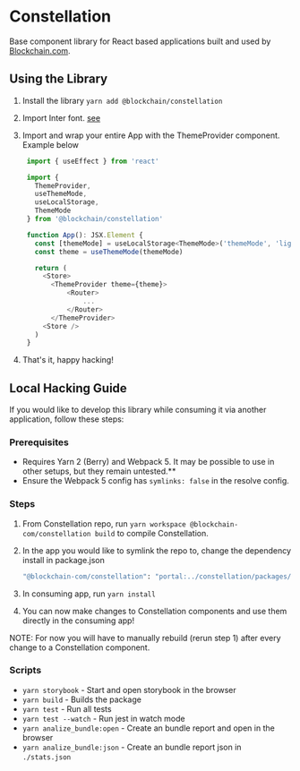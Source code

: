 # Constellation

Base component library for React based applications built and used by [Blockchain.com](blockchain.com).

## Using the Library

1. Install the library `yarn add @blockchain/constellation`
2. Import Inter font. [see](/docs/fonts/index.md)
3. Import and wrap your entire App with the ThemeProvider component. Example below

   ```js
    import { useEffect } from 'react'

    import {
      ThemeProvider,
      useThemeMode,
      useLocalStorage,
      ThemeMode
    } from '@blockchain/constellation'

    function App(): JSX.Element {
      const [themeMode] = useLocalStorage<ThemeMode>('themeMode', 'light')
      const theme = useThemeMode(themeMode)

      return (
        <Store>
          <ThemeProvider theme={theme}>
              <Router>
                  ...
              </Router>
          </ThemeProvider>
        <Store />
      )
    }
   ```

4. That's it, happy hacking!

## Local Hacking Guide

If you would like to develop this library while consuming it via another application, follow these steps:

### Prerequisites

- Requires Yarn 2 (Berry) and Webpack 5. It may be possible to use in other setups, but they remain untested.\*\*
- Ensure the Webpack 5 config has `symlinks: false` in the resolve config.

### Steps

1. From Constellation repo, run `yarn workspace @blockchain-com/constellation build` to compile Constellation.
2. In the app you would like to symlink the repo to, change the dependency install in package.json

   ```sh
   "@blockchain-com/constellation": "portal:../constellation/packages/constellation", // relative path may be different!
   ```

3. In consuming app, run `yarn install`
4. You can now make changes to Constellation components and use them directly in the consuming app!

NOTE: For now you will have to manually rebuild (rerun step 1) after every change to a Constellation component.

### Scripts

- `yarn storybook` - Start and open storybook in the browser
- `yarn build` - Builds the package
- `yarn test` - Run all tests
- `yarn test --watch` - Run jest in watch mode
- `yarn analize_bundle:open` - Create an bundle report and open in the browser
- `yarn analize_bundle:json` - Create an bundle report json in `./stats.json`
